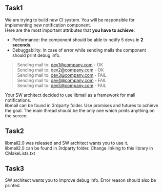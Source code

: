 ## Task1

We are trying to build new CI system. You will be responsible for implementing new notification component.  
Here are the most important attributes that **you have to achieve**:

* Performance: the component should be able to notify 5 devs in **2 seconds**.
* Debuggability: In case of error while sending mails the component should print debug info.

> Sending mail to: dev1@company.com - OK  
> Sending mail to: dev2@company.com - OK  
> Sending mail to: dev3@company.com - FAIL  
> Sending mail to: dev4@company.com - FAIL  
> Sending mail to: dev5@company.com - FAIL  

Your SW architect decided to use libmail as a framework for mail notifications.  
libmail can be found in 3rdparty folder. Use promises and futures to achieve the goal.
The main thread should be the only one which prints anything on the screen.

## Task2

libmail2.0 was released and SW architect wants you to use it.  
libmail2.0 can be found in 3rdparty folder.
Change linking to this library in CMakeLists.txt

## Task3

SW architect wants you to improve debug info. Error reason should also be printed.
